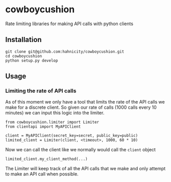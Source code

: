 # cowboycushion
Rate limiting libraries for making API calls with python clients

## Installation
    git clone git@github.com:hahnicity/cowboycushion.git
    cd cowboycushion
	python setup.py develop

## Usage
### Limiting the rate of API calls
As of this moment we only have a tool that limits the rate of the API calls we 
make for a discrete client. So given our rate of calls (1000 calls every 10 minutes)
we can input this logic into the limiter.

    from cowboycushion.limiter import Limiter
    from clientapi import MyAPIClient
    
    client = MyAPIClient(secret_key=secret, public_key=public)
    limited_client = Limiter(client, <timeout>, 1000, 60 * 10)

Now we can call the client like we normally would call the `client` object

    limited_client.my_client_method(...)

The Limiter will keep track of all the API calls that we make and only attempt to
make an API call when possible.
